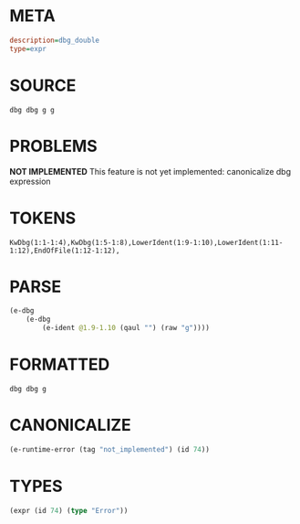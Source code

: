 # META
~~~ini
description=dbg_double
type=expr
~~~
# SOURCE
~~~roc
dbg dbg g g
~~~
# PROBLEMS
**NOT IMPLEMENTED**
This feature is not yet implemented: canonicalize dbg expression

# TOKENS
~~~zig
KwDbg(1:1-1:4),KwDbg(1:5-1:8),LowerIdent(1:9-1:10),LowerIdent(1:11-1:12),EndOfFile(1:12-1:12),
~~~
# PARSE
~~~clojure
(e-dbg
	(e-dbg
		(e-ident @1.9-1.10 (qaul "") (raw "g"))))
~~~
# FORMATTED
~~~roc
dbg dbg g
~~~
# CANONICALIZE
~~~clojure
(e-runtime-error (tag "not_implemented") (id 74))
~~~
# TYPES
~~~clojure
(expr (id 74) (type "Error"))
~~~
